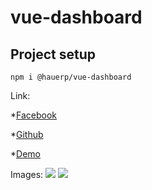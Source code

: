 # vue-dashboard

## Project setup

```
npm i @hauerp/vue-dashboard
```
Link:

*[Facebook](https://www.facebook.com/VueDashboard)

*[Github](https://github.com/hauerp/vue-dashboard)

*[Demo](https://hauerp.github.io/vue-dashboard/demo/)

Images:
![](https://raw.githubusercontent.com/hauerp/vue-dashboard/master/images/index.PNG)
![](https://raw.githubusercontent.com/hauerp/vue-dashboard/master/images/setting.PNG)